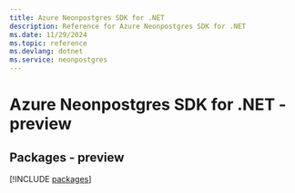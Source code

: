 ```yaml
---
title: Azure Neonpostgres SDK for .NET
description: Reference for Azure Neonpostgres SDK for .NET
ms.date: 11/29/2024
ms.topic: reference
ms.devlang: dotnet
ms.service: neonpostgres
---
```

# Azure Neonpostgres SDK for .NET - preview
## Packages - preview
[!INCLUDE [packages](neonpostgres-index.md)]